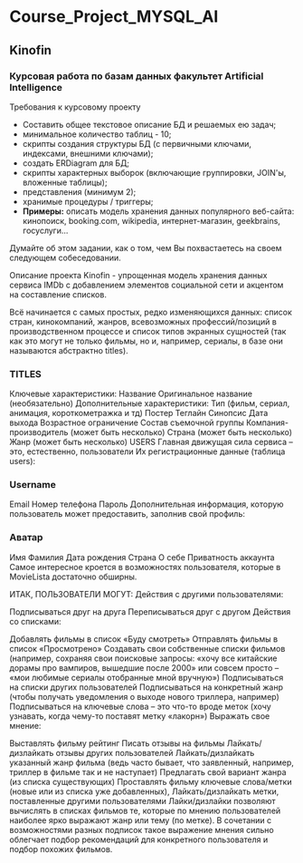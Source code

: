 # Course_Project_MYSQL_AI
## Kinofin
### Курсовая работа по базам данных факультет Artificial Intelligence

Требования к курсовому проекту
* Составить общее текстовое описание БД и решаемых ею задач;
* минимальное количество таблиц - 10;
* скрипты создания структуры БД (с первичными ключами, индексами, внешними ключами);
* создать ERDiagram для БД;
* скрипты характерных выборок (включающие группировки, JOIN'ы, вложенные таблицы);
* представления (минимум 2);
* хранимые процедуры / триггеры;
* **Примеры:** описать модель хранения данных популярного веб-сайта: кинопоиск, booking.com, wikipedia, интернет-магазин, geekbrains, госуслуги...

Думайте об этом задании, как о том, чем Вы похвастаетесь на своем следующем собеседовании.

Описание проекта
Kinofin - упрощенная модель хранения данных сервиса IMDb с добавлением элементов социальной сети и акцентом на составление списков.

Всё начинается с самых простых, редко изменяющихся данных: список стран, кинокомпаний, жанров, всевозможных профессий/позиций в производственном процессе и список типов экранных сущностей (так как это могут не только фильмы, но и, например, сериалы, в базе они называются абстрактно titles).

### TITLES
Ключевые характеристики:
Название
Оригинальное название (необязательно)
Дополнительные характеристики:
Тип (фильм, сериал, анимация, короткометражка и тд)
Постер
Теглайн
Синопсис
Дата выхода
Возрастное ограничение
Состав съемочной группы
Компания-производитель (может быть несколько)
Страна (может быть несколько)
Жанр (может быть несколько)
USERS
Главная движущая сила сервиса – это, естественно, пользователи Их регистрационные данные (таблица users):

### Username
Email
Номер телефона
Пароль
Дополнительная информация, которую пользователь может предоставить, заполнив свой профиль:

### Аватар
Имя
Фамилия
Дата рождения
Страна
О себе
Приватность аккаунта
Самое интересное кроется в возможностях пользователя, которые в MovieLista достаточно обширны.

ИТАК, ПОЛЬЗОВАТЕЛИ МОГУТ:
Действия с другими пользователями:

Подписываться друг на друга
Переписываться друг с другом
Действия со списками:

Добавлять фильмы в список «Буду смотреть»
Отправлять фильмы в список «Просмотрено»
Создавать свои собственные списки фильмов (например, сохраняя свои поисковые запросы: «хочу все китайские дорамы про вампиров, вышедшие после 2000» или совсем просто – «мои любимые сериалы отобранные мной вручную»)
Подписываться на списки других пользователей
Подписываться на конкретный жанр (чтобы получать уведомления о выходе нового триллера, например)
Подписываться на ключевые слова – это что-то вроде меток (хочу узнавать, когда чему-то поставят метку «лакорн»)
Выражать свое мнение:

Выставлять фильму рейтинг
Писать отзывы на фильмы
Лайкать/дизлайкать отзывы других пользователей
Лайкать/дизлайкать указанный жанр фильма (ведь часто бывает, что заявленный, например, триллер в фильме так и не наступает)
Предлагать свой вариант жанра (из списка существующих)
Проставлять фильму ключевые слова/метки (новые или из списка уже добавленных),
Лайкать/дизлайкать метки, поставленные другими пользователями
Лайки/дизлайки позволяют вычислять в списках фильмов те, которые по мнению пользователей наиболее ярко выражают жанр или тему (по метке). В сочетании с возможностями разных подписок такое выражение мнения сильно облегчает подбор рекомендаций для конкретного пользователя и подбор похожих фильмов.
